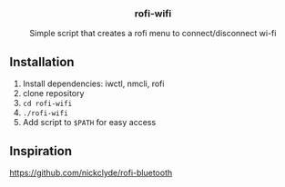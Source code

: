 <div align="center">
<h3>rofi-wifi</h3>
</div>
<div align="center">Simple script that creates a rofi menu to connect/disconnect wi-fi</div>

## Installation 
1. Install dependencies: iwctl, nmcli, rofi
2. clone repository
3. `cd rofi-wifi`
4. `./rofi-wifi`
5. Add script to `$PATH` for easy access

## Inspiration
https://github.com/nickclyde/rofi-bluetooth
